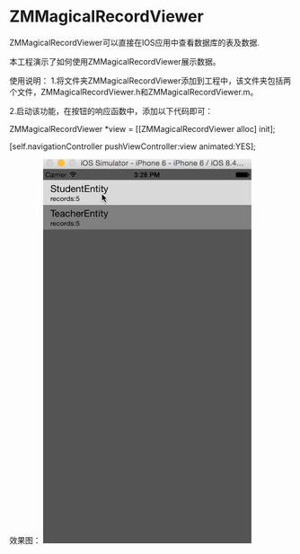 # ZMMagicalRecordViewer
ZMMagicalRecordViewer可以直接在IOS应用中查看数据库的表及数据.

本工程演示了如何使用ZMMagicalRecordViewer展示数据。

使用说明：
1.将文件夹ZMMagicalRecordViewer添加到工程中，该文件夹包括两个文件，ZMMagicalRecordViewer.h和ZMMagicalRecordViewer.m。

2.启动该功能，在按钮的响应函数中，添加以下代码即可：

ZMMagicalRecordViewer *view = [[ZMMagicalRecordViewer alloc] init];

[self.navigationController pushViewController:view animated:YES];

效果图：
![image](https://github.com/kongcup/ZMMagicalRecordViewerDemo/raw/master/video.gif)
